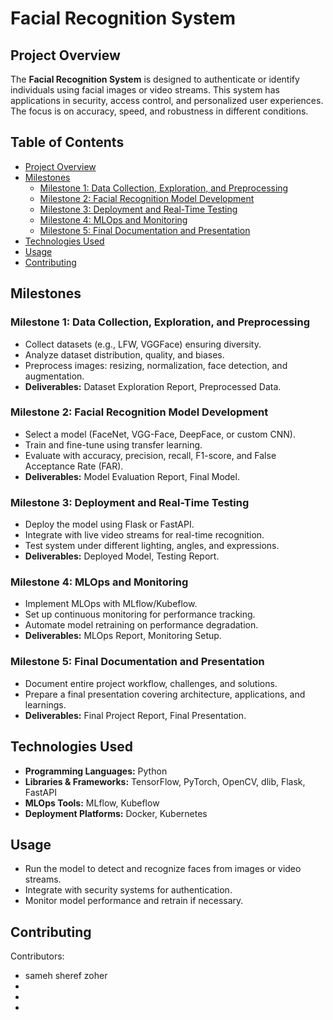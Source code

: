 # Facial Recognition System

## Project Overview
The **Facial Recognition System** is designed to authenticate or identify individuals using facial images or video streams. This system has applications in security, access control, and personalized user experiences. The focus is on accuracy, speed, and robustness in different conditions.

## Table of Contents
- [Project Overview](#project-overview)
- [Milestones](#milestones)
  - [Milestone 1: Data Collection, Exploration, and Preprocessing](#milestone-1-data-collection-exploration-and-preprocessing)
  - [Milestone 2: Facial Recognition Model Development](#milestone-2-facial-recognition-model-development)
  - [Milestone 3: Deployment and Real-Time Testing](#milestone-3-deployment-and-real-time-testing)
  - [Milestone 4: MLOps and Monitoring](#milestone-4-mlops-and-monitoring)
  - [Milestone 5: Final Documentation and Presentation](#milestone-5-final-documentation-and-presentation)
- [Technologies Used](#technologies-used)
- [Usage](#usage)
- [Contributing](#contributing)

## Milestones

### Milestone 1: Data Collection, Exploration, and Preprocessing
- Collect datasets (e.g., LFW, VGGFace) ensuring diversity.
- Analyze dataset distribution, quality, and biases.
- Preprocess images: resizing, normalization, face detection, and augmentation.
- **Deliverables:** Dataset Exploration Report, Preprocessed Data.

### Milestone 2: Facial Recognition Model Development
- Select a model (FaceNet, VGG-Face, DeepFace, or custom CNN).
- Train and fine-tune using transfer learning.
- Evaluate with accuracy, precision, recall, F1-score, and False Acceptance Rate (FAR).
- **Deliverables:** Model Evaluation Report, Final Model.

### Milestone 3: Deployment and Real-Time Testing
- Deploy the model using Flask or FastAPI.
- Integrate with live video streams for real-time recognition.
- Test system under different lighting, angles, and expressions.
- **Deliverables:** Deployed Model, Testing Report.

### Milestone 4: MLOps and Monitoring
- Implement MLOps with MLflow/Kubeflow.
- Set up continuous monitoring for performance tracking.
- Automate model retraining on performance degradation.
- **Deliverables:** MLOps Report, Monitoring Setup.

### Milestone 5: Final Documentation and Presentation
- Document entire project workflow, challenges, and solutions.
- Prepare a final presentation covering architecture, applications, and learnings.
- **Deliverables:** Final Project Report, Final Presentation.

## Technologies Used
- **Programming Languages:** Python
- **Libraries & Frameworks:** TensorFlow, PyTorch, OpenCV, dlib, Flask, FastAPI
- **MLOps Tools:** MLflow, Kubeflow
- **Deployment Platforms:** Docker, Kubernetes


## Usage
- Run the model to detect and recognize faces from images or video streams.
- Integrate with security systems for authentication.
- Monitor model performance and retrain if necessary.

## Contributing
Contributors:
- sameh sheref zoher
-
-
-

